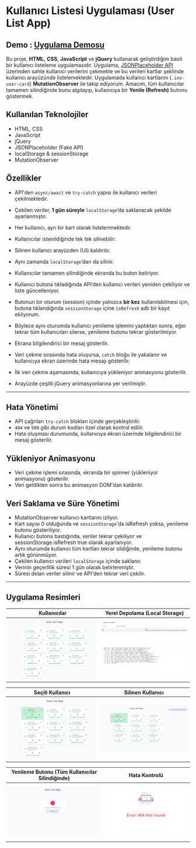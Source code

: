# Kullanıcı Listesi Uygulaması (User List App)

## Demo : [Uygulama Demosu](https://user-list-app-1.netlify.app/)

Bu proje, **HTML**, **CSS**, **JavaScript** ve **jQuery** kullanarak geliştirdiğim basit bir kullanıcı listeleme uygulamasıdır. Uygulama, [JSONPlaceholder API](https://jsonplaceholder.typicode.com/users) üzerinden sahte kullanıcı verilerini çekmekte ve bu verileri kartlar şeklinde kullanıcı arayüzünde listelemektedir. Uygulamada kullanıcı kartlarını (`.ins-user-card`) **MutationObserver** ile takip ediyorum. Amacım, tüm kullanıcılar tamamen silindiğinde bunu algılayıp, kullanıcıya bir **Yenile (Refresh)** butonu göstermek.

## Kullanılan Teknolojiler

- HTML, CSS
- JavaScript
- jQuery
- JSONPlaceholder (Fake API)
- localStorage & sessionStorage
- MutationObserver

## Özellikler

- API'den `async/await` ve `try-catch` yapısı ile kullanıcı verileri çekilmektedir.
- Çekilen veriler, **1 gün süreyle** `localStorage`’da saklanacak şekilde ayarlanmıştır.
- Her kullanıcı, ayrı bir kart olarak listelenmektedir.
- Kullanıcılar istenildiğinde tek tek silinebilir:
- Silinen kullanıcı arayüzden (UI) kaldırılır.
- Aynı zamanda `localStorage`’dan da silinir.

- Kullanıcılar tamamen silindiğinde ekranda bu buton beliriyor.
- Kullanıcı butona tıkladığında API’den kullanıcı verileri yeniden çekiliyor ve liste güncelleniyor.
- Butonun bir oturum (session) içinde yalnızca **bir kez** kullanılabilmesi için, butona tıklandığında `sessionStorage` içine `isRefresh` adlı bir kayıt ekliyorum.
- Böylece aynı oturumda kullanıcı yenileme işlemini yaptıktan sonra, eğer tekrar tüm kullanıcıları silerse, yenileme butonu tekrar gösterilmiyor.
- Ekrana bilgilendirici bir mesaj gösterilir.

- Veri çekme sırasında hata oluşursa, `catch` bloğu ile yakalanır ve kullanıcıya ekran üzerinde hata mesajı gösterilir.
- İlk veri çekme aşamasında, kullanıcıya yükleniyor animasyonu gösterilir.
- Arayüzde çeşitli jQuery animasyonlarına yer verilmiştir.

---

## Hata Yönetimi

- API çağrıları `try-catch` blokları içinde gerçekleştirilir.
- `404` ve `500` gibi durum kodları özel olarak kontrol edilir.
- Hata oluşması durumunda, kullanıcıya ekran üzerinde bilgilendirici bir mesaj gösterilir.

## Yükleniyor Animasyonu

- Veri çekme işlemi sırasında, ekranda bir spinner (yükleniyor animasyonu) gösterilir.
- Veri geldikten sonra bu animasyon DOM'dan kaldırılır.

## Veri Saklama ve Süre Yönetimi
- MutationObserver kullanıcı kartlarını izliyor.
- Kart sayısı 0 olduğunda ve `sessionStorage`'da isRefresh yoksa, yenileme butonu gösteriliyor.
- Kullanıcı butona bastığında, veriler tekrar çekiliyor ve sessionStorage.isRefresh true olarak ayarlanıyor.
- Aynı oturumda kullanıcı tüm kartları tekrar sildiğinde, yenileme butonu artık görünmüyor.
- Çekilen kullanıcı verileri `localStorage` içinde saklanır.
- Verinin geçerlilik süresi 1 gün olarak belirlenmiştir.
- Süresi dolan veriler silinir ve API'den tekrar veri çekilir.

---

## Uygulama Resimleri

| Kullanıcılar                | Yerel Depolama (Local Storage)      |
| --------------------------- | ----------------------------------- |
| ![Users](./images/img1.png) | ![Local Storage](./images/img2.png) |

| Seçili Kullanıcı                    | Silinen Kullanıcı                    |
| ----------------------------------- | ------------------------------------ |
| ![Selected User](./images/img3.png) | ![Deleted User  ](./images/img4.png) |

| Yenileme Butonu (Tüm Kullanıcılar Silindiğinde) | Hata Kontrolü                         |
| ----------------------------------------------- | ------------------------------------- |
| ![Refresh](./images/img5.png)                   | ![Error Message  ](./images/img6.png) |
